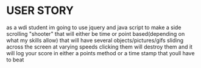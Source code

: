 <h1> USER STORY</h1>
as a wdi student im going to use jquery and java script to make a side scrolling "shooter" that will either be time or point based(depending on what my skills allow) that will have several objects/pictures/gifs sliding across the screen at varying speeds clicking them will destroy them and it will log your score in either a points method or a time stamp that youll have to beat
 

